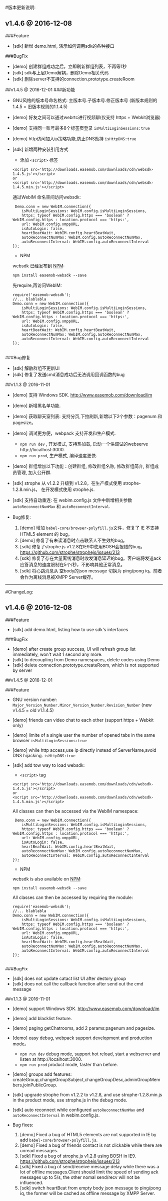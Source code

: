 #版本更新说明:

## v1.4.6 @ 2016-12-08

###Feature

* [sdk] 新增 demo.html, 演示如何调用sdk的各种接口

###BugFix

* [demo] 创建群组成功之后，立即刷新群组列表，不再等1秒
* [sdk]  sdk与上层Demo解耦，删除Demo相关代码
* [sdk]  删除server不支持的connection.prototype.createRoom



##v1.4.5 @ 2016-12-01
###新功能

- GNU风格的版本号命名格式: 主版本号.子版本号.修正版本号  (新版本规则的1.4.5 = 旧版本规则的1.1.4.5)
- [demo] 好友之间可以通过webrtc进行视频聊(仅支持 https + Webkit浏览器)
- [demo] 支持同一账号最多8个标签页登录 `isMultiLoginSessions:true`
- [demo] http访问加入ip策略功能,防止DNS劫持  `isHttpDNS:true`
- [sdk]  新增两种安装引用方式
    -  添加 `<script>` 标签
    
    ```
    <script src='http://downloads.easemob.com/downloads/cdn/websdk-1.4.5.js'></script>
    or
    <script src='http://downloads.easemob.com/downloads/cdn/websdk-1.4.5.min.js'></script>
    ```
    通过WebIM 命名空间访问websdk:
    
    ```
	 Demo.conn = new WebIM.connection({
	    isMultiLoginSessions: WebIM.config.isMultiLoginSessions,
	    https: typeof WebIM.config.https === 'boolean' ? WebIM.config.https : location.protocol === 'https:',
	    url: WebIM.config.xmppURL,
	    isAutoLogin: false,
	    heartBeatWait: WebIM.config.heartBeatWait,
	    autoReconnectNumMax: WebIM.config.autoReconnectNumMax,
	    autoReconnectInterval: WebIM.config.autoReconnectInterval
	});
	```
	
    - NPM 
    
    websdk 已经发布到 [NPM](https://www.npmjs.com/package/easemob-websdk):
    
    ```
    npm install easemob-websdk --save
    ```
    先require,再访问WebIM:
    
    ```
    require('easemob-websdk'); 
    //... blablabla
    Demo.conn = new WebIM.connection({
	    isMultiLoginSessions: WebIM.config.isMultiLoginSessions,
	    https: typeof WebIM.config.https === 'boolean' ? WebIM.config.https : location.protocol === 'https:',
	    url: WebIM.config.xmppURL,
	    isAutoLogin: false,
	    heartBeatWait: WebIM.config.heartBeatWait,
	    autoReconnectNumMax: WebIM.config.autoReconnectNumMax,
	    autoReconnectInterval: WebIM.config.autoReconnectInterval
	});


    ```
###Bug修复

- [sdk] 解散群组不更新UI
- [sdk] 修复了发送cmd消息成功后无法调用回调函数的bug



##v1.1.3 @ 2016-11-01

* [demo] 支持 Windows SDK. <http://www.easemob.com/download/im>
* [demo] 新增黑名单功能.
* [demo] 获取聊天室列表: 支持分页,下拉刷新,新增以下2个参数：pagenum 和 pagesize。
* [demo] 调试更方便，webpack 支持开发和生产模式.
    * `npm run dev` , 开发模式, 支持热加载, 启动一个供调试的webserve http://localhost:3000.
    * `npm run prod`, 生产模式, 编译速度更快.
* [demo] 群组增加以下功能：创建群组, 修改群组名称, 修改群组简介, 群组成员管理, 加入公开群.
* [sdk] strophe 从 v1.2.2 升级到 v1.2.8，在生产模式使用 strophe-1.2.8.min.js， 在开发模式使用 strophe.js.
* [sdk] 支持自动重连: 在 webim.config.js 文件中新增相关参数 `autoReconnectNumMax` 和 `autoReconnectInterval`.

* Bug修复:
    1. [demo] 增加 `babel-core/browser-polyfill.js`文件，修复了 IE 不支持 HTML5 element 的 bug。
    2. [demo] 修复了有未读消息时点击联系人不生效的bug。
    3. [sdk] 修复了strophe.js v1.2.8在IE9中使用BOSH会报错的bug。  <https://github.com/strophe/strophejs/issues/213>
    4. [sdk] 修复了存在大量离线消息时收发消息延迟的bug。客户端将发送ack应答消息的速度限制在5个/秒，不影响其他正常消息。
    5. [sdk] 将心跳消息从 空body的json message 切换为 ping/pong iq。前者会作为离线消息被XMPP Server缓存。
   
   
---
#ChangeLog:

## v1.4.6 @ 2016-12-08

###Feature

* [sdk] add demo.html, listing how to use sdk's interfaces

###BugFix

* [demo] after create group success, UI will refresh group list immediately, won't wait 1 second any more.
* [sdk] to decoupling from Demo namespaces, delete codes using Demo
* [sdk] delete connection.prototype.createRoom, which is not supported by server


##v1.4.5 @ 2016-12-01

###Feature

- GNU version number: `Major_Version_Number.Minor_Version_Number.Revision_Number` (new v1.4.5 = old v1.1.4.5)
- [demo] friends can video chat to each other (support https + Webkit only)
- [demo] limite of a single user the number of opened tabs in the same browser `isMultiLoginSessions:true`
- [demo] while http access,use ip directly instead of ServerName,avoid DNS hijacking.  `isHttpDNS:true`
- [sdk]  add tow way to load websdk:
    -  `<script>` tag
    
    ```
    <script src='http://downloads.easemob.com/downloads/cdn/websdk-1.4.5.js'></script>
    or
    <script src='http://downloads.easemob.com/downloads/cdn/websdk-1.4.5.min.js'></script>
    ```
    All classes can then be accessed via the WebIM namespace:
    
    ```
	 Demo.conn = new WebIM.connection({
	    isMultiLoginSessions: WebIM.config.isMultiLoginSessions,
	    https: typeof WebIM.config.https === 'boolean' ? WebIM.config.https : location.protocol === 'https:',
	    url: WebIM.config.xmppURL,
	    isAutoLogin: false,
	    heartBeatWait: WebIM.config.heartBeatWait,
	    autoReconnectNumMax: WebIM.config.autoReconnectNumMax,
	    autoReconnectInterval: WebIM.config.autoReconnectInterval
	});
	```
	
    - NPM 
    
    websdk is also available on [NPM](https://www.npmjs.com/package/easemob-websdk):
    
    ```
    npm install easemob-websdk --save
    ```
    All classes can then be accessed by requiring the module:
    
    ```
    require('easemob-websdk'); 
    //... blablabla
    Demo.conn = new WebIM.connection({
	    isMultiLoginSessions: WebIM.config.isMultiLoginSessions,
	    https: typeof WebIM.config.https === 'boolean' ? WebIM.config.https : location.protocol === 'https:',
	    url: WebIM.config.xmppURL,
	    isAutoLogin: false,
	    heartBeatWait: WebIM.config.heartBeatWait,
	    autoReconnectNumMax: WebIM.config.autoReconnectNumMax,
	    autoReconnectInterval: WebIM.config.autoReconnectInterval
	});


    ```
###BugFix

- [sdk] does not update catact list UI after destory group
- [sdk] does not call the callback function after send out the cmd message

##v1.1.3 @ 2016-11-01

* [demo] support Windows SDK. <http://www.easemob.com/download/im>
* [demo] add blacklist feature.
* [demo] paging getChatrooms, add 2 params:pagenum and pagesize. 
* [demo] easy debug, webpack support development and production mode。
    * `npm run dev`  debug mode, support hot reload, start a webserver and listen at http://localhost:3000.
    * `npm run prod` product mode, faster than before.
* [demo] groups add features: createGroup,changeGroupSubject,changeGroupDesc,adminGroupMembers,joinPublicGroup.
* [sdk]  upgrade strophe from v1.2.2 to v1.2.8, and use strophe-1.2.8.min.js in the product mode, use strophe.js in the debug mode.
* [sdk]  auto reconnect while configured `autoReconnectNumMax` and `autoReconnectInterval` in webim.config.js.

* Bug fixes:
    1. [demo] Fixed a bug of HTML5 elements are not supported in IE by add `babel-core/browser-polyfill.js`.
    2. [demo] Fixed a bug of friends contact is not clickable while there are unread messages.
    3. [sdk] Fixed a bug of strophe.js v1.2.8 using BOSH in IE9.  <https://github.com/strophe/strophejs/issues/213>
    4. [sdk] Fixed a bug of send/receive message delay while there was a lot of offline messages.Client should limit the speed of sending ack messages  up to 5/s, the other nomal send/recv will not be influenced.
    5. [sdk] switch heartBeat from empty body json message to ping/pong iq, the former will be cached as offline message by XMPP Server.

